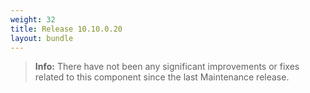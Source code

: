 ```yaml
---
weight: 32
title: Release 10.10.0.20
layout: bundle
---
```


>**Info:** There have not been any significant improvements or fixes related to this component since the last Maintenance release.
